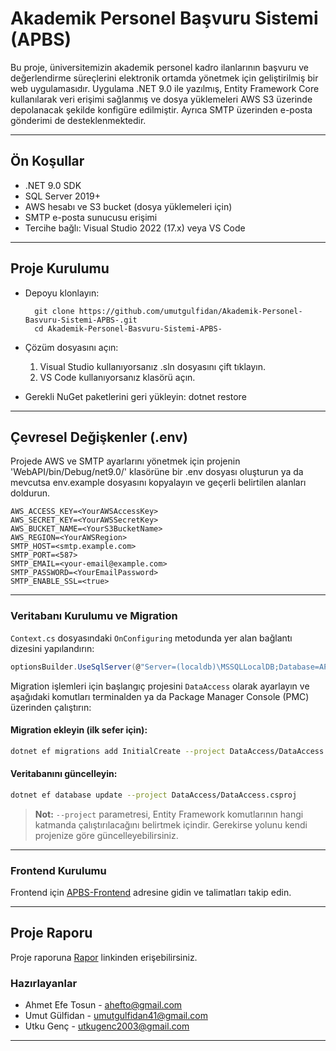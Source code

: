 
# Akademik Personel Başvuru Sistemi (APBS)

Bu proje, üniversitemizin akademik personel kadro ilanlarının başvuru ve değerlendirme süreçlerini elektronik ortamda yönetmek için geliştirilmiş bir web uygulamasıdır. Uygulama .NET 9.0 ile yazılmış, Entity Framework Core kullanılarak veri erişimi sağlanmış ve dosya yüklemeleri AWS S3 üzerinde depolanacak şekilde konfigüre edilmiştir. Ayrıca SMTP üzerinden e-posta gönderimi de desteklenmektedir.

------------


## Ön Koşullar

- .NET 9.0 SDK
- SQL Server 2019+
- AWS hesabı ve S3 bucket (dosya yüklemeleri için)
- SMTP e-posta sunucusu erişimi
- Tercihe bağlı: Visual Studio 2022 (17.x) veya VS Code

------------


## Proje Kurulumu

- Depoyu klonlayın:

        git clone https://github.com/umutgulfidan/Akademik-Personel-Basvuru-Sistemi-APBS-.git
        cd Akademik-Personel-Basvuru-Sistemi-APBS-

- Çözüm dosyasını açın:
 	1. Visual Studio kullanıyorsanız .sln dosyasını çift tıklayın.
 	2. VS Code kullanıyorsanız klasörü açın.

- Gerekli NuGet paketlerini geri yükleyin:
    dotnet restore

------------


## Çevresel Değişkenler (.env)
Projede AWS ve SMTP ayarlarını yönetmek için projenin 'WebAPI/bin/Debug/net9.0/' klasörüne bir .env dosyası oluşturun ya da mevcutsa env.example dosyasını kopyalayın ve geçerli belirtilen alanları doldurun.

    AWS_ACCESS_KEY=<YourAWSAccessKey>
    AWS_SECRET_KEY=<YourAWSSecretKey>
    AWS_BUCKET_NAME=<YourS3BucketName>
    AWS_REGION=<YourAWSRegion>
    SMTP_HOST=<smtp.example.com>
    SMTP_PORT=<587>
    SMTP_EMAIL=<your-email@example.com>
    SMTP_PASSWORD=<YourEmailPassword>
    SMTP_ENABLE_SSL=<true>

------------


### Veritabanı Kurulumu ve Migration

`Context.cs` dosyasındaki `OnConfiguring` metodunda yer alan bağlantı dizesini yapılandırın:

```csharp
optionsBuilder.UseSqlServer(@"Server=(localdb)\MSSQLLocalDB;Database=APBS_Database;Trusted_Connection=true");
```

Migration işlemleri için başlangıç projesini `DataAccess` olarak ayarlayın ve aşağıdaki komutları terminalden ya da Package Manager Console (PMC) üzerinden çalıştırın:

#### Migration ekleyin (ilk sefer için):

```bash
dotnet ef migrations add InitialCreate --project DataAccess/DataAccess.csproj
```

#### Veritabanını güncelleyin:

```bash
dotnet ef database update --project DataAccess/DataAccess.csproj
```

> **Not:** `--project` parametresi, Entity Framework komutlarının hangi katmanda çalıştırılacağını belirtmek içindir. Gerekirse yolunu kendi projenize göre güncelleyebilirsiniz.

------------


### Frontend Kurulumu

Frontend için [APBS-Frontend](https://github.com/Utku-Genc/APBS-Frontend) adresine gidin ve talimatları takip edin.

------------

## Proje Raporu

Proje raporuna [Rapor](https://github.com/user-attachments/files/19960362/yazlab_rapor.pdf) linkinden erişebilirsiniz.



### Hazırlayanlar

- Ahmet Efe Tosun - ahefto@gmail.com
- Umut Gülfidan - umutgulfidan41@gmail.com
- Utku Genç - utkugenc2003@gmail.com

------------


